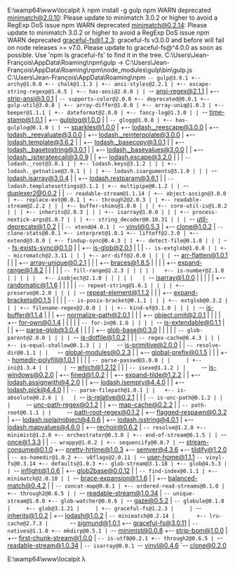 
E:\wamp64\www\localpit
λ npm install -g gulp
npm WARN deprecated minimatch@2.0.10: Please update to minimatch 3.0.2 or higher to avoid a RegExp DoS issue
npm WARN deprecated minimatch@0.2.14: Please update to minimatch 3.0.2 or higher to avoid a RegExp DoS issue
npm WARN deprecated graceful-fs@1.2.3: graceful-fs v3.0.0 and before will fail on node releases >= v7.0. Please update to graceful-fs@^4.0.0 as soon as possible. Use 'npm ls graceful-fs' to find it in the tree.
C:\Users\Jean-François\AppData\Roaming\npm\gulp -> C:\Users\Jean-François\AppData\Roaming\npm\node_modules\gulp\bin\gulp.js
C:\Users\Jean-François\AppData\Roaming\npm
`-- gulp@3.9.1
  +-- archy@1.0.0
  +-- chalk@1.1.3
  | +-- ansi-styles@2.2.1
  | +-- escape-string-regexp@1.0.5
  | +-- has-ansi@2.0.0
  | | `-- ansi-regex@2.1.1
  | +-- strip-ansi@3.0.1
  | `-- supports-color@2.0.0
  +-- deprecated@0.0.1
  +-- gulp-util@3.0.8
  | +-- array-differ@1.0.0
  | +-- array-uniq@1.0.3
  | +-- beeper@1.1.1
  | +-- dateformat@2.0.0
  | +-- fancy-log@1.3.0
  | | `-- time-stamp@1.0.1
  | +-- gulplog@1.0.0
  | | `-- glogg@1.0.0
  | +-- has-gulplog@0.1.0
  | | `-- sparkles@1.0.0
  | +-- lodash._reescape@3.0.0
  | +-- lodash._reevaluate@3.0.0
  | +-- lodash._reinterpolate@3.0.0
  | +-- lodash.template@3.6.2
  | | +-- lodash._basecopy@3.0.1
  | | +-- lodash._basetostring@3.0.1
  | | +-- lodash._basevalues@3.0.0
  | | +-- lodash._isiterateecall@3.0.9
  | | +-- lodash.escape@3.2.0
  | | | `-- lodash._root@3.0.1
  | | +-- lodash.keys@3.1.2
  | | | +-- lodash._getnative@3.9.1
  | | | +-- lodash.isarguments@3.1.0
  | | | `-- lodash.isarray@3.0.4
  | | +-- lodash.restparam@3.6.1
  | | `-- lodash.templatesettings@3.1.1
  | +-- multipipe@0.1.2
  | | `-- duplexer2@0.0.2
  | |   `-- readable-stream@1.1.14
  | +-- object-assign@3.0.0
  | +-- replace-ext@0.0.1
  | +-- through2@2.0.3
  | | +-- readable-stream@2.2.2
  | | | +-- buffer-shims@1.0.0
  | | | +-- core-util-is@1.0.2
  | | | +-- inherits@2.0.3
  | | | +-- isarray@1.0.0
  | | | +-- process-nextick-args@1.0.7
  | | | +-- string_decoder@0.10.31
  | | | `-- util-deprecate@1.0.2
  | | `-- xtend@4.0.1
  | `-- vinyl@0.5.3
  |   +-- clone@1.0.2
  |   `-- clone-stats@0.0.1
  +-- interpret@1.0.1
  +-- liftoff@2.3.0
  | +-- extend@3.0.0
  | +-- findup-sync@0.4.3
  | | +-- detect-file@0.1.0
  | | | `-- fs-exists-sync@0.1.0
  | | +-- is-glob@2.0.1
  | | | `-- is-extglob@1.0.0
  | | +-- micromatch@2.3.11
  | | | +-- arr-diff@2.0.0
  | | | | `-- arr-flatten@1.0.1
  | | | +-- array-unique@0.2.1
  | | | +-- braces@1.8.5
  | | | | +-- expand-range@1.8.2
  | | | | | `-- fill-range@2.2.3
  | | | | |   +-- is-number@2.1.0
  | | | | |   +-- isobject@2.1.0
  | | | | |   | `-- isarray@1.0.0
  | | | | |   +-- randomatic@1.1.6
  | | | | |   `-- repeat-string@1.6.1
  | | | | +-- preserve@0.2.0
  | | | | `-- repeat-element@1.1.2
  | | | +-- expand-brackets@0.1.5
  | | | | `-- is-posix-bracket@0.1.1
  | | | +-- extglob@0.3.2
  | | | +-- filename-regex@2.0.0
  | | | +-- kind-of@3.1.0
  | | | | `-- is-buffer@1.1.4
  | | | +-- normalize-path@2.0.1
  | | | +-- object.omit@2.0.1
  | | | | +-- for-own@0.1.4
  | | | | | `-- for-in@0.1.6
  | | | | `-- is-extendable@0.1.1
  | | | +-- parse-glob@3.0.4
  | | | | +-- glob-base@0.3.0
  | | | | | `-- glob-parent@2.0.0
  | | | | `-- is-dotfile@1.0.2
  | | | `-- regex-cache@0.4.3
  | | |   +-- is-equal-shallow@0.1.3
  | | |   `-- is-primitive@2.0.0
  | | `-- resolve-dir@0.1.1
  | |   `-- global-modules@0.2.3
  | |     +-- global-prefix@0.1.5
  | |     | +-- homedir-polyfill@1.0.1
  | |     | | `-- parse-passwd@1.0.0
  | |     | +-- ini@1.3.4
  | |     | `-- which@1.2.12
  | |     |   `-- isexe@1.1.2
  | |     `-- is-windows@0.2.0
  | +-- fined@1.0.2
  | | +-- expand-tilde@1.2.2
  | | +-- lodash.assignwith@4.2.0
  | | +-- lodash.isempty@4.4.0
  | | +-- lodash.pick@4.4.0
  | | `-- parse-filepath@1.0.1
  | |   +-- is-absolute@0.2.6
  | |   | `-- is-relative@0.2.1
  | |   |   `-- is-unc-path@0.1.2
  | |   |     `-- unc-path-regex@0.1.2
  | |   +-- map-cache@0.2.2
  | |   `-- path-root@0.1.1
  | |     `-- path-root-regex@0.1.2
  | +-- flagged-respawn@0.3.2
  | +-- lodash.isplainobject@4.0.6
  | +-- lodash.isstring@4.0.1
  | +-- lodash.mapvalues@4.6.0
  | +-- rechoir@0.6.2
  | `-- resolve@1.2.0
  +-- minimist@1.2.0
  +-- orchestrator@0.3.8
  | +-- end-of-stream@0.1.5
  | | `-- once@1.3.3
  | |   `-- wrappy@1.0.2
  | +-- sequencify@0.0.7
  | `-- stream-consume@0.1.0
  +-- pretty-hrtime@1.0.3
  +-- semver@4.3.6
  +-- tildify@1.2.0
  | `-- os-homedir@1.0.2
  +-- v8flags@2.0.11
  | `-- user-home@1.1.1
  `-- vinyl-fs@0.3.14
    +-- defaults@1.0.3
    +-- glob-stream@3.1.18
    | +-- glob@4.5.3
    | | `-- inflight@1.0.6
    | +-- glob2base@0.0.12
    | | `-- find-index@0.1.1
    | +-- minimatch@2.0.10
    | | `-- brace-expansion@1.1.6
    | |   +-- balanced-match@0.4.2
    | |   `-- concat-map@0.0.1
    | +-- ordered-read-streams@0.1.0
    | +-- through2@0.6.5
    | | `-- readable-stream@1.0.34
    | `-- unique-stream@1.0.0
    +-- glob-watcher@0.0.6
    | `-- gaze@0.5.2
    |   `-- globule@0.1.0
    |     +-- glob@3.1.21
    |     | +-- graceful-fs@1.2.3
    |     | `-- inherits@1.0.2
    |     +-- lodash@1.0.2
    |     `-- minimatch@0.2.14
    |       +-- lru-cache@2.7.3
    |       `-- sigmund@1.0.1
    +-- graceful-fs@3.0.11
    | `-- natives@1.1.0
    +-- mkdirp@0.5.1
    | `-- minimist@0.0.8
    +-- strip-bom@1.0.0
    | +-- first-chunk-stream@1.0.0
    | `-- is-utf8@0.2.1
    +-- through2@0.6.5
    | `-- readable-stream@1.0.34
    |   `-- isarray@0.0.1
    `-- vinyl@0.4.6
      `-- clone@0.2.0


E:\wamp64\www\localpit
λ